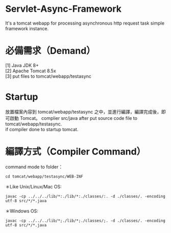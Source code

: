# Servlet-Async-Framework
It's a tomcat webapp for processing asynchronous http request task simple framework instance.

# 必備需求（Demand）
[1] Java JDK 8+<br/>
[2] Apache Tomcat 8.5x<br/>
[3] put files to tomcat/webapp/testasync

# Startup
放置檔案內容到 tomcat/webapp/testasync 之中，並進行編譯，編譯完成後，即可啟動 Tomcat。
complier src/java after put source code file to tomcat/webapp/testasync.<br/>
if compiler done to startup tomcat.

# 編譯方式（Compiler Command）
command mode to folder：<br/>
<pre><code>cd tomcat/webapp/testasync/WEB-INF</code></pre>

＊Like Unix/Linux/Mac OS:<br/>
<pre><code>javac -cp ../../../lib/*:./lib/*:./classes/:. -d ./classes/. -encoding utf-8 src/*/*.java</code></pre>


＊Windows OS:<br/>
<pre><code>javac -cp ../../../lib/*;./lib/*;./classes/;. -d ./classes/. -encoding utf-8 src/*/*.java</code></pre>
